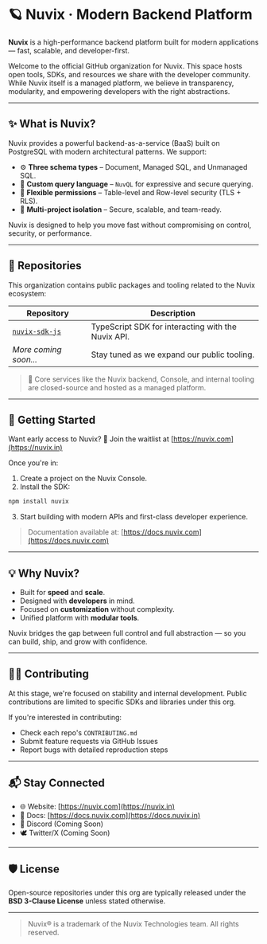 # 🪐 Nuvix · Modern Backend Platform

**Nuvix** is a high-performance backend platform built for modern applications — fast, scalable, and developer-first.

Welcome to the official GitHub organization for Nuvix. This space hosts open tools, SDKs, and resources we share with the developer community. While Nuvix itself is a managed platform, we believe in transparency, modularity, and empowering developers with the right abstractions.

---

## ✨ What is Nuvix?

Nuvix provides a powerful backend-as-a-service (BaaS) built on PostgreSQL with modern architectural patterns. We support:

* ⚙️ **Three schema types** – Document, Managed SQL, and Unmanaged SQL.
* 🧠 **Custom query language** – `NuvQL` for expressive and secure querying.
* 🧹 **Flexible permissions** – Table-level and Row-level security (TLS + RLS).
* 🧱 **Multi-project isolation** – Secure, scalable, and team-ready.

Nuvix is designed to help you move fast without compromising on control, security, or performance.

---

## 📁 Repositories

This organization contains public packages and tooling related to the Nuvix ecosystem:

| Repository                                                                  | Description                                           |
| --------------------------------------------------------------------------- | ----------------------------------------------------- |
| [`nuvix-sdk-js`](https://github.com/nuvix-tech/sdk-for-web)                  | TypeScript SDK for interacting with the Nuvix API.    |
| *More coming soon...*                                                       | Stay tuned as we expand our public tooling.           |

> 📌 Core services like the Nuvix backend, Console, and internal tooling are closed-source and hosted as a managed platform.

---

## 🚀 Getting Started

Want early access to Nuvix?
📅 Join the waitlist at [https://nuvix.com](https://nuvix.in)

Once you're in:

1. Create a project on the Nuvix Console.
2. Install the SDK:

```bash
npm install nuvix
```

3. Start building with modern APIs and first-class developer experience.

> Documentation available at: [https://docs.nuvix.com](https://docs.nuvix.com)

---

## 💡 Why Nuvix?

* Built for **speed** and **scale**.
* Designed with **developers** in mind.
* Focused on **customization** without complexity.
* Unified platform with **modular tools**.

Nuvix bridges the gap between full control and full abstraction — so you can build, ship, and grow with confidence.

---

## 🧑‍💻 Contributing

At this stage, we're focused on stability and internal development. Public contributions are limited to specific SDKs and libraries under this org.

If you're interested in contributing:

* Check each repo's `CONTRIBUTING.md`
* Submit feature requests via GitHub Issues
* Report bugs with detailed reproduction steps

---

## 📬 Stay Connected

* 🌐 Website: [https://nuvix.com](https://nuvix.in)
* 📄 Docs: [https://docs.nuvix.com](https://docs.nuvix.in)
* 💬 Discord (Coming Soon)
* 🕊 Twitter/X (Coming Soon)

---

## 🛡 License

Open-source repositories under this org are typically released under the **BSD 3-Clause License** unless stated otherwise.

---

> Nuvix® is a trademark of the Nuvix Technologies team. All rights reserved.
